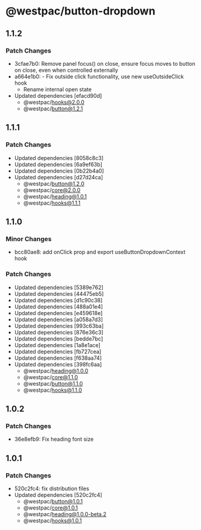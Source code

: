 # @westpac/button-dropdown

## 1.1.2

### Patch Changes

- 3cfae7b0: Remove panel focus() on close, ensure focus moves to button on close, even when controlled externally
- a664e1b0: - Fix outside click functionality, use new useOutsideClick hook
  - Rename internal open state
- Updated dependencies [efacd90d]
  - @westpac/hooks@2.0.0
  - @westpac/button@1.2.1

## 1.1.1

### Patch Changes

- Updated dependencies [8058c8c3]
- Updated dependencies [6a9ef63b]
- Updated dependencies [0b22b4a0]
- Updated dependencies [d27d24ca]
  - @westpac/button@1.2.0
  - @westpac/core@2.0.0
  - @westpac/heading@1.0.1
  - @westpac/hooks@1.1.1

## 1.1.0

### Minor Changes

- bcc80ae8: add onClick prop and export useButtonDropdownContext hook

### Patch Changes

- Updated dependencies [5389e762]
- Updated dependencies [44475eb5]
- Updated dependencies [d1c90c38]
- Updated dependencies [488a01e4]
- Updated dependencies [e459618e]
- Updated dependencies [a058a7d3]
- Updated dependencies [993c63ba]
- Updated dependencies [876e36c3]
- Updated dependencies [bedde7bc]
- Updated dependencies [1a8e1ace]
- Updated dependencies [fb727cea]
- Updated dependencies [f638aa74]
- Updated dependencies [398fc6aa]
  - @westpac/heading@1.0.0
  - @westpac/core@1.1.0
  - @westpac/button@1.1.0
  - @westpac/hooks@1.1.0

## 1.0.2

### Patch Changes

- 36e8efb9: Fix heading font size

## 1.0.1

### Patch Changes

- 520c2fc4: fix distribution files
- Updated dependencies [520c2fc4]
  - @westpac/button@1.0.1
  - @westpac/core@1.0.1
  - @westpac/heading@1.0.0-beta.2
  - @westpac/hooks@1.0.1
